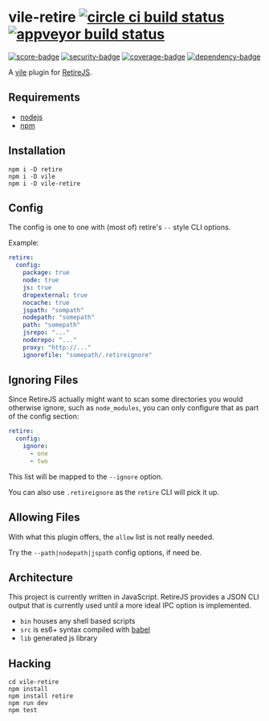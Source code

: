 # vile-retire [![circle ci build status](https://circleci.com/gh/forthright/vile-retire.svg?style=shield&circle-token=6be2dc62849170210b40aba8e999f825b0b99335)](https://circleci.com/gh/forthright/vile-retire) [![appveyor build status](https://ci.appveyor.com/api/projects/status/auqlywbel1fb2trx/branch/master?svg=true)](https://ci.appveyor.com/project/brentlintner/vile-retire/branch/master)

[![score-badge](https://vile.io/api/v0/projects/vile-retire/badges/score?token=USryyHar5xQs7cBjNUdZ)](https://vile.io/~brentlintner/vile-retire) [![security-badge](https://vile.io/api/v0/projects/vile-retire/badges/security?token=USryyHar5xQs7cBjNUdZ)](https://vile.io/~brentlintner/vile-retire) [![coverage-badge](https://vile.io/api/v0/projects/vile-retire/badges/coverage?token=USryyHar5xQs7cBjNUdZ)](https://vile.io/~brentlintner/vile-retire) [![dependency-badge](https://vile.io/api/v0/projects/vile-retire/badges/dependency?token=USryyHar5xQs7cBjNUdZ)](https://vile.io/~brentlintner/vile-retire)

A [vile](https://vile.io) plugin for [RetireJS](https://github.com/RetireJS/retire.js).

## Requirements

- [nodejs](http://nodejs.org)
- [npm](http://npmjs.org)

## Installation

    npm i -D retire
    npm i -D vile
    npm i -D vile-retire

## Config

The config is one to one with (most of) retire's `--` style CLI options.

Example:

```yaml
retire:
  config:
    package: true
    node: true
    js: true
    dropexternal: true
    nocache: true
    jspath: "sompath"
    nodepath: "somepath"
    path: "somepath"
    jsrepo: "..."
    noderepo: "..."
    proxy: "http://..."
    ignorefile: "somepath/.retireignore"
```

## Ignoring Files

Since RetireJS actually might want to scan some directories you would
otherwise ignore, such as `node_modules`, you can only configure that
as part of the config section:

```yaml
retire:
  config:
    ignore:
      - one
      - two
```

This list will be mapped to the `--ignore` option.

You can also use `.retireignore` as the `retire` CLI will pick it up.

## Allowing Files

With what this plugin offers, the `allow` list is not really needed.

Try the `--path|nodepath|jspath` config options, if need be.

## Architecture

This project is currently written in JavaScript. RetireJS provides
a JSON CLI output that is currently used until a more ideal
IPC option is implemented.

- `bin` houses any shell based scripts
- `src` is es6+ syntax compiled with [babel](https://babeljs.io)
- `lib` generated js library

## Hacking

    cd vile-retire
    npm install
    npm install retire
    npm run dev
    npm test
